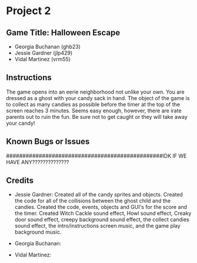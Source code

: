 #	Project	2
##	Game	Title: Halloween Escape
*	Georgia Buchanan (ghb23)
*	Jessie Gardner (jlp429)
* Vidal Martinez (vrm55)

##	Instructions
The game opens into an eerie neighborhood not unlike your own. You are dressed as
a ghost with your candy sack in hand. The object of the game is to collect as
many candies as possible before the timer at the top of the screen reaches 3 minutes.
Seems easy enough, however, there are irate parents out to ruin the fun. Be sure not
to get caught or they will take away your candy!

##	Known	Bugs	or	Issues
################################################IDK IF WE HAVE ANY??????????????
##	Credits
*	Jessie Gardner: Created all of the candy sprites and objects. Created the code
                  for all of the collisions between the ghost child and the candies.
                  Created the code, events, objects and GUI's for the score and
                  the timer. Created Witch Cackle sound effect, Howl sound effect,
                  Creaky door sound effect, creepy background sound effect,
                  the collect candies sound effect, the intro/instructions screen
                  music, and the game play background music.
*	Georgia Buchanan:

* Vidal Martinez:
